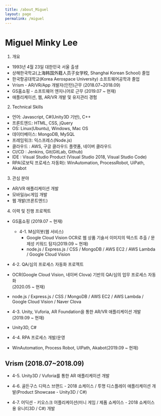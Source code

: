 ```yaml
---
title: /about_Miguel
layout: page
permalink: /miguel
---
```


# Miguel Minky Lee

1. 개요
- 1993년 4월 23일 대한민국 서울 출생
- 상해한국학교(上海韩国外籍人员子女学校, Shanghai Korean School) 졸업
- 한국항공대학교(Korea Aerospace University) 소프트웨어공학과 졸업
- Vrism - AR/VR/App 개발자(인턴)근무 (2018.07~2018.09)
- GS홈쇼핑 - 소프트웨어 엔지니어로 근무 (2019.07 ~ 현재)
- 애플리케이션, 웹, AR/VR 개발 및 유지관리 경험


2. Technical Skills
- 언어: Javascript, C#(Unity3D 기반), C++
- 프론트엔드: HTML, CSS, jQuery
- OS: Linux(Ubuntu), Windows, Mac OS
- 데이터베이스: MongoDB, MySQL
- 프레임워크: 익스프레스(Node.js)
- 클라우드 : AWS, 구글 클라우드 플랫폼, 네이버 클라우드
- CI/CD : Jenkins, Git(GitLab, Github)
- IDE : Visual Studio Product (Visual Studio 2018, Visual Studio Code)
- RPA(로보틱 프로세스 자동화): WinAutomation, ProcessRobot, UiPath, Akabot


3. 관심 분야
- AR/VR 애플리케이션 개발
- 모바일/pc게임 개발
- 웹 개발(프론트엔드)


4. 이력 및 진행 프로젝트
- GS홈쇼핑 (2019.07 ~ 현재)
    - 4-1. M심의봇(웹 서비스)
        - Google Cloud Vision OCR로 웹 상품 기술서 이미지의 텍스트 추출 / 문제성 키워드 탐지(2019.09 ~ 현재)
        - node.js / Express.js / CSS / MongoDB / AWS EC2 / AWS Lambda / Google Cloud Vision

- 4-2. QA/심의 프로세스 자동화 프로젝트
- OCR(Google Cloud Vision, 네이버 Clova) 기반의 QA/심의 업무 프로세스 자동화  
(2020.05 ~ 현재)
- node.js / Express.js / CSS / MongoDB / AWS EC2 / AWS Lambda / Google Cloud Vision / Naver Clova

- 4-3. Unity, Vuforia, AR Foundation을 통한 AR/VR 애플리케이션 개발(2019.09 ~ 현재)
- Unity3D, C#

- 4-4. RPA 프로세스 개발/운영
- WinAutomation, Process Robot, UIPath, Akabot(2019.09 ~ 현재)

## Vrism (2018.07~2018.09)
- 4-5. Unity3D / Vuforia를 통한 AR 애플리케이션 개발

- 4-6. 골든구스 디럭스 브랜드 - 2018 쇼케이스 / 투명 디스플레이 애플리케이션 개발(Product Showcase - Unity3D / C#) 

- 4-7. 어딕션 - 키오스크 어플리케이션(미니 게임 / 제품 쇼케이스 - 2018 쇼케이스용 유니티3D / C#) 개발
